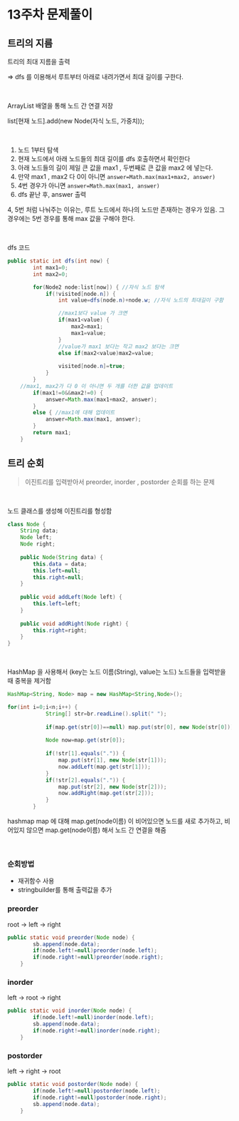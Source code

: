 # 13주차 문제풀이

## 트리의 지름

트리의 최대 지름을 출력

⇒ dfs 를 이용해서 루트부터 아래로 내려가면서 최대 길이를 구한다.

<br/>

ArrayList<Node> 배열을 통해 노드 간 연결 저장

list[현재 노드].add(new Node(자식 노드, 가중치));

</br>
  
1. 노드 1부터 탐색
2. 현재 노드에서 아래 노드들의 최대 길이를 dfs 호출하면서 확인한다
3. 아래 노드들의 길이 제일 큰 값을 max1 , 두번째로 큰 값을 max2 에 넣는다.
4. 만약 max1 , max2 다 0이 아니면 `answer=Math.max(max1+max2, answer)`
5. 4번 경우가 아니면 `answer=Math.max(max1, answer)`
6. dfs 끝난 후, answer 출력

4, 5번 처럼 나눠주는 이유는, 루트 노드에서 하나의 노드만 존재하는 경우가 있음. 그 경우에는 5번 경우를 통해 max 값을 구해야 한다.

</br>

dfs 코드

```java
public static int dfs(int now) {
		int max1=0;
		int max2=0;

		for(Node2 node:list[now]) { //자식 노드 탐색
			if(!visited[node.n]) { 
				int value=dfs(node.n)+node.w; //자식 노드의 최대길이 구함

				//max1보다 value 가 크면
				if(max1<value) { 
					max2=max1; 
					max1=value;
				}
				//value가 max1 보다는 작고 max2 보다는 크면
				else if(max2<value)max2=value;
				
				visited[node.n]=true;
			}
		}
    //max1, max2가 다 0 이 아니면 두 개를 더한 값을 업데이트
		if(max1!=0&&max2!=0) {
			answer=Math.max(max1+max2, answer);
		}
		else { //max1에 대해 업데이트
			answer=Math.max(max1, answer);
		}
		return max1;
	}
```

## 트리 순회

> 이진트리를 입력받아서 preorder, inorder , postorder 순회를 하는 문제
> 

</br>

노드 클래스를 생성해 이진트리를 형성함

```java
class Node {
	String data;
	Node left;
	Node right;
	
	public Node(String data) {
		this.data = data;
		this.left=null;
		this.right=null;
	}
	
	public void addLeft(Node left) {
		this.left=left;
	}
	
	public void addRight(Node right) {
		this.right=right;
	}	
}
```

</br>

HashMap 을 사용해서 (key는 노드 이름(String), value는 노드) 노드들을 입력받을 때 중복을 제거함

```java
HashMap<String, Node> map = new HashMap<String,Node>();

for(int i=0;i<n;i++) {
			String[] str=br.readLine().split(" ");
			
			if(map.get(str[0])==null) map.put(str[0], new Node(str[0]));
			
			Node now=map.get(str[0]);
			
			if(!str[1].equals(".")) {
				map.put(str[1], new Node(str[1]));
				now.addLeft(map.get(str[1]));
			}
			if(!str[2].equals(".")) {
				map.put(str[2], new Node(str[2]));
				now.addRight(map.get(str[2]));
			}			
		}
```

hashmap map 에 대해 map.get(node이름) 이 비어있으면 노드를 새로 추가하고, 비어있지 않으면 map.get(node이름) 해서 노드 간 연결을 해줌

</br>

### 순회방법

- 재귀함수 사용
- stringbuilder를 통해 출력값을 추가

### preorder

root → left → right

```java
public static void preorder(Node node) {
		sb.append(node.data);
		if(node.left!=null)preorder(node.left);
		if(node.right!=null)preorder(node.right);
	}
```

### inorder

left → root → right

```java
public static void inorder(Node node) {
		if(node.left!=null)inorder(node.left);
		sb.append(node.data);
		if(node.right!=null)inorder(node.right);
	}
```

### postorder

left → right → root

```java
public static void postorder(Node node) {
		if(node.left!=null)postorder(node.left);
		if(node.right!=null)postorder(node.right);
		sb.append(node.data);
	}
```
